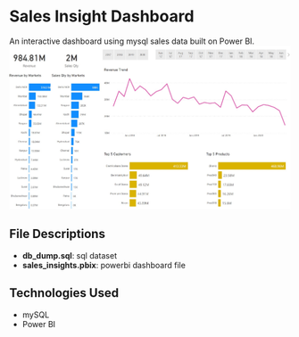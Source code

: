 # Sales Insight Dashboard
An interactive dashboard using mysql sales data built on Power BI. 
![image](https://github.com/bijilsubhash/sales-insights-dashboard/blob/master/power-bi-dashboard.jpg)
## File Descriptions
- **db_dump.sql**: sql dataset
- **sales_insights.pbix**: powerbi dashboard file
## Technologies Used
- mySQL
- Power BI
